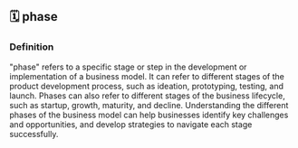 

## 🗓️ phase

### Definition 
"phase" refers to a specific stage or step in the development or implementation of a business model. It can refer to different stages of the product development process, such as ideation, prototyping, testing, and launch. Phases can also refer to different stages of the business lifecycle, such as startup, growth, maturity, and decline. Understanding the different phases of the business model can help businesses identify key challenges and opportunities, and develop strategies to navigate each stage successfully.


